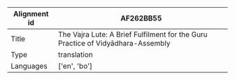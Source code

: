 |Alignment id | AF262BB55
| --- | --- 
|Title | The Vajra Lute: A Brief Fulfilment for the Guru Practice of Vidyādhara-Assembly 
|Type | translation
|Languages | ['en', 'bo']